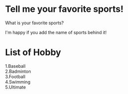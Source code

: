 # Tell me your favorite sports!
What is your favorite sports?

I'm happy if you add the name of sports behind it!

# List of Hobby

1.Baseball</br>
2.Badminton</br>
3.Football</br>
4.Swimming</br>
5.Ultimate</br>
